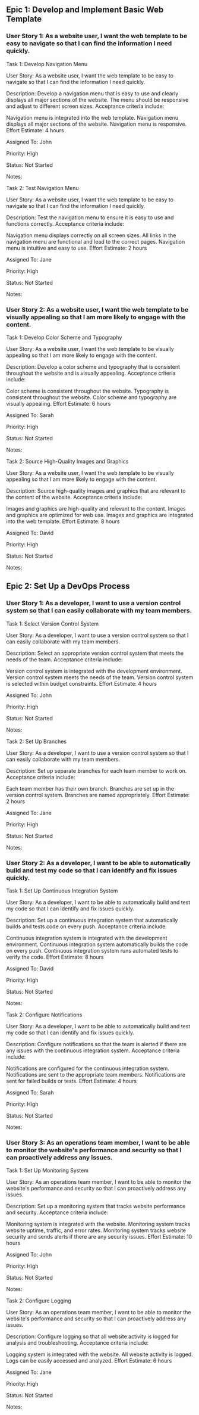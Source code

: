 ## Epic 1: Develop and Implement Basic Web Template
### User Story 1: As a website user, I want the web template to be easy to navigate so that I can find the information I need quickly.

Task 1: Develop Navigation Menu

User Story: As a website user, I want the web template to be easy to navigate so that I can find the information I need quickly.

Description: Develop a navigation menu that is easy to use and clearly displays all major sections of the website. The menu should be responsive and adjust to different screen sizes. Acceptance criteria include:

Navigation menu is integrated into the web template.
Navigation menu displays all major sections of the website.
Navigation menu is responsive.
Effort Estimate: 4 hours

Assigned To: John

Priority: High

Status: Not Started

Notes:


Task 2: Test Navigation Menu

User Story: As a website user, I want the web template to be easy to navigate so that I can find the information I need quickly.

Description: Test the navigation menu to ensure it is easy to use and functions correctly. Acceptance criteria include:

Navigation menu displays correctly on all screen sizes.
All links in the navigation menu are functional and lead to the correct pages.
Navigation menu is intuitive and easy to use.
Effort Estimate: 2 hours

Assigned To: Jane

Priority: High

Status: Not Started

Notes:

### User Story 2: As a website user, I want the web template to be visually appealing so that I am more likely to engage with the content.

Task 1: Develop Color Scheme and Typography

User Story: As a website user, I want the web template to be visually appealing so that I am more likely to engage with the content.

Description: Develop a color scheme and typography that is consistent throughout the website and is visually appealing. Acceptance criteria include:

Color scheme is consistent throughout the website.
Typography is consistent throughout the website.
Color scheme and typography are visually appealing.
Effort Estimate: 6 hours

Assigned To: Sarah

Priority: High

Status: Not Started

Notes:

Task 2: Source High-Quality Images and Graphics

User Story: As a website user, I want the web template to be visually appealing so that I am more likely to engage with the content.

Description: Source high-quality images and graphics that are relevant to the content of the website. Acceptance criteria include:

Images and graphics are high-quality and relevant to the content.
Images and graphics are optimized for web use.
Images and graphics are integrated into the web template.
Effort Estimate: 8 hours

Assigned To: David

Priority: High

Status: Not Started

Notes:

## Epic 2: Set Up a DevOps Process
### User Story 1: As a developer, I want to use a version control system so that I can easily collaborate with my team members.

Task 1: Select Version Control System

User Story: As a developer, I want to use a version control system so that I can easily collaborate with my team members.

Description: Select an appropriate version control system that meets the needs of the team. Acceptance criteria include:

Version control system is integrated with the development environment.
Version control system meets the needs of the team.
Version control system is selected within budget constraints.
Effort Estimate: 4 hours

Assigned To: John

Priority: High

Status: Not Started

Notes:

Task 2: Set Up Branches

User Story: As a developer, I want to use a version control system so that I can easily collaborate with my team members.

Description: Set up separate branches for each team member to work on. Acceptance criteria include:

Each team member has their own branch.
Branches are set up in the version control system.
Branches are named appropriately.
Effort Estimate: 2 hours

Assigned To: Jane

Priority: High

Status: Not Started

Notes:

### User Story 2: As a developer, I want to be able to automatically build and test my code so that I can identify and fix issues quickly.

Task 1: Set Up Continuous Integration System

User Story: As a developer, I want to be able to automatically build and test my code so that I can identify and fix issues quickly.

Description: Set up a continuous integration system that automatically builds and tests code on every push. Acceptance criteria include:

Continuous integration system is integrated with the development environment.
Continuous integration system automatically builds the code on every push.
Continuous integration system runs automated tests to verify the code.
Effort Estimate: 8 hours

Assigned To: David

Priority: High

Status: Not Started

Notes:

Task 2: Configure Notifications

User Story: As a developer, I want to be able to automatically build and test my code so that I can identify and fix issues quickly.

Description: Configure notifications so that the team is alerted if there are any issues with the continuous integration system. Acceptance criteria include:

Notifications are configured for the continuous integration system.
Notifications are sent to the appropriate team members.
Notifications are sent for failed builds or tests.
Effort Estimate: 4 hours

Assigned To: Sarah

Priority: High

Status: Not Started

Notes:

### User Story 3: As an operations team member, I want to be able to monitor the website's performance and security so that I can proactively address any issues.

Task 1: Set Up Monitoring System

User Story: As an operations team member, I want to be able to monitor the website's performance and security so that I can proactively address any issues.

Description: Set up a monitoring system that tracks website performance and security. Acceptance criteria include:

Monitoring system is integrated with the website.
Monitoring system tracks website uptime, traffic, and error rates.
Monitoring system tracks website security and sends alerts if there are any security issues.
Effort Estimate: 10 hours

Assigned To: John

Priority: High

Status: Not Started

Notes:

Task 2: Configure Logging

User Story: As an operations team member, I want to be able to monitor the website's performance and security so that I can proactively address any issues.

Description: Configure logging so that all website activity is logged for analysis and troubleshooting. Acceptance criteria include:

Logging system is integrated with the website.
All website activity is logged.
Logs can be easily accessed and analyzed.
Effort Estimate: 6 hours

Assigned To: Jane

Priority: High

Status: Not Started

Notes:
